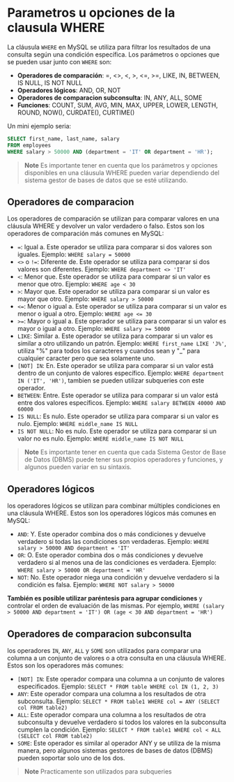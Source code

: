 # Parametros u opciones de la clausula WHERE

La cláusula `WHERE` en MySQL se utiliza para filtrar los resultados de una consulta según una condición específica. Los parámetros o opciones que se pueden usar junto con `WHERE` son:


* **Operadores de comparación**: =, <>, <, >, <=, >=, LIKE, IN, BETWEEN, IS NULL, IS NOT NULL
* **Operadores lógicos**: AND, OR, NOT
* **Operadores de comparacion subconsulta**: IN, ANY, ALL, SOME
* **Funciones**: COUNT, SUM, AVG, MIN, MAX, UPPER, LOWER, LENGTH, ROUND, NOW(), CURDATE(), CURTIME()


Un mini ejemplo seria: 

```sql
SELECT first_name, last_name, salary
FROM employees
WHERE salary > 50000 AND (department = 'IT' OR department = 'HR');
```

> **Note** Es importante tener en cuenta que los parámetros y opciones disponibles en una cláusula WHERE pueden variar dependiendo del sistema gestor de bases de datos que se esté utilizando.


## Operadores de comparacion

Los operadores de comparación se utilizan para comparar valores en una cláusula WHERE y devolver un valor verdadero o falso. Estos son los operadores de comparación más comunes en MySQL:

* `=`: Igual a. Este operador se utiliza para comparar si dos valores son iguales. Ejemplo: `WHERE salary = 50000`
* `<>` o `!=`: Diferente de. Este operador se utiliza para comparar si dos valores son diferentes. Ejemplo: `WHERE department <> 'IT'`
* `<`: Menor que. Este operador se utiliza para comparar si un valor es menor que otro. Ejemplo: `WHERE age < 30`
* `>`: Mayor que. Este operador se utiliza para comparar si un valor es mayor que otro. Ejemplo: `WHERE salary > 50000`
* `<=`: Menor o igual a. Este operador se utiliza para comparar si un valor es menor o igual a otro. Ejemplo: `WHERE age <= 30`
* `>=`: Mayor o igual a. Este operador se utiliza para comparar si un valor es mayor o igual a otro. Ejemplo: `WHERE salary >= 50000`
* `LIKE`: Similar a. Este operador se utiliza para comparar si un valor es similar a otro utilizando un patrón. Ejemplo: `WHERE first_name LIKE 'J%'`, utiliza "%" para todos los caracteres y cuandos sean y "_" para cualquier caracter pero que sea solamente uno.
* `[NOT] IN`: En. Este operador se utiliza para comparar si un valor está dentro de un conjunto de valores específico. Ejemplo: `WHERE department IN ('IT', 'HR')`, tambien se pueden utilizar subqueries con este operador.
* `BETWEEN`: Entre. Este operador se utiliza para comparar si un valor está entre dos valores específicos. Ejemplo: `WHERE salary BETWEEN 40000 AND 60000`
* `IS NULL`: Es nulo. Este operador se utiliza para comparar si un valor es nulo. Ejemplo: `WHERE middle_name IS NULL`
* `IS NOT NULL`: No es nulo. Este operador se utiliza para comparar si un valor no es nulo. Ejemplo: `WHERE middle_name IS NOT NULL`

> **Note** Es importante tener en cuenta que cada Sistema Gestor de Base de Datos (DBMS) puede tener sus propios operadores y funciones, y algunos pueden variar en su sintaxis.

## Operadores lógicos

los operadores lógicos se utilizan para combinar múltiples condiciones en una cláusula WHERE. Estos son los operadores lógicos más comunes en MySQL:

* `AND`: Y. Este operador combina dos o más condiciones y devuelve verdadero si todas las condiciones son verdaderas. Ejemplo: `WHERE salary > 50000 AND department = 'IT'`
* `OR`: O. Este operador combina dos o más condiciones y devuelve verdadero si al menos una de las condiciones es verdadera. Ejemplo: `WHERE salary > 50000 OR department = 'HR'`
* `NOT`: No. Este operador niega una condición y devuelve verdadero si la condición es falsa. Ejemplo: `WHERE NOT salary > 50000`

**También es posible utilizar paréntesis para agrupar condiciones** y controlar el orden de evaluación de las mismas. Por ejemplo, `WHERE (salary > 50000 AND department = 'IT') OR (age < 30 AND department = 'HR')`

## Operadores de comparacion subconsulta

los operadores `IN`, `ANY`, `ALL` y `SOME` son utilizados para comparar una columna a un conjunto de valores o a otra consulta en una cláusula WHERE. Estos son los operadores más comunes:

* `[NOT] IN`: Este operador compara una columna a un conjunto de valores especificados. Ejemplo: `SELECT * FROM table WHERE col IN (1, 2, 3)`
* `ANY`: Este operador compara una columna a los resultados de otra subconsulta. Ejemplo: `SELECT * FROM table1 WHERE col = ANY (SELECT col FROM table2)`
* `ALL`: Este operador compara una columna a los resultados de otra subconsulta y devuelve verdadero si todos los valores en la subconsulta cumplen la condición. Ejemplo: `SELECT * FROM table1 WHERE col < ALL (SELECT col FROM table2)`
* `SOME`: Este operador es similar al operador ANY y se utiliza de la misma manera, pero algunos sistemas gestores de bases de datos (DBMS) pueden soportar solo uno de los dos.

> **Note** Practicamente son utilizados para subqueries